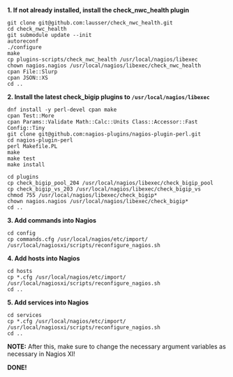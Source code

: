 **1. If not already installed, install the check_nwc_health plugin**

```
git clone git@github.com:lausser/check_nwc_health.git
cd check_nwc_health
git submodule update --init
autoreconf
./configure
make
cp plugins-scripts/check_nwc_health /usr/local/nagios/libexec
chown nagios.nagios /usr/local/nagios/libexec/check_nwc_health
cpan File::Slurp
cpan JSON::XS
cd ..
```

**2. Install the latest check_bigip plugins to `/usr/local/nagios/libexec`**

```
dnf install -y perl-devel cpan make
cpan Test::More
cpan Params::Validate Math::Calc::Units Class::Accessor::Fast Config::Tiny
git clone git@github.com:nagios-plugins/nagios-plugin-perl.git
cd nagios-plugin-perl
perl Makefile.PL
make
make test
make install

cd plugins
cp check_bigip_pool_204 /usr/local/nagios/libexec/check_bigip_pool
cp check_bigip_vs_203 /usr/local/nagios/libexec/check_bigip_vs
chmod 755 /usr/local/nagios/libexec/check_bigip*
chown nagios.nagios /usr/local/nagios/libexec/check_bigip*
cd ..
```

**3. Add commands into Nagios**

```
cd config
cp commands.cfg /usr/local/nagios/etc/import/
/usr/local/nagiosxi/scripts/reconfigure_nagios.sh
```


**4. Add hosts into Nagios**

```
cd hosts
cp *.cfg /usr/local/nagios/etc/import/
/usr/local/nagiosxi/scripts/reconfigure_nagios.sh
cd ..
```


**5. Add services into Nagios**

```
cd services
cp *.cfg /usr/local/nagios/etc/import/
/usr/local/nagiosxi/scripts/reconfigure_nagios.sh
cd ..
```

**NOTE:** After this, make sure to change the necessary argument variables as necessary in Nagios XI!


**DONE!**

